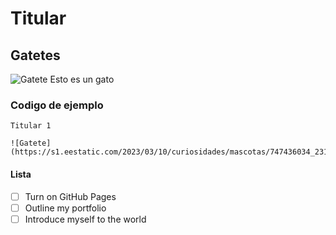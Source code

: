 # Titular 
## Gatetes
![Gatete](https://s1.eestatic.com/2023/03/10/curiosidades/mascotas/747436034_231551832_1706x1280.jpg) Esto es un gato

### Codigo de ejemplo
```
Titular 1

![Gatete](https://s1.eestatic.com/2023/03/10/curiosidades/mascotas/747436034_231551832_1706x1280.jpg)
```
#### Lista
- [ ] Turn on GitHub Pages
- [ ] Outline my portfolio
- [ ] Introduce myself to the world
